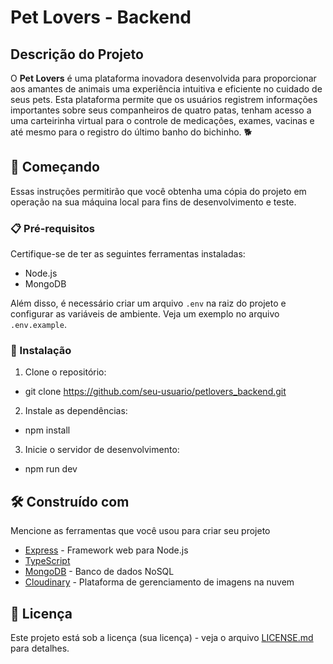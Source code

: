 # Pet Lovers - Backend

## Descrição do Projeto

O **Pet Lovers** é uma plataforma inovadora desenvolvida para proporcionar aos amantes de animais uma experiência intuitiva e eficiente no cuidado de seus pets. Esta plataforma permite que os usuários registrem informações importantes sobre seus companheiros de quatro patas, tenham acesso a uma carteirinha virtual para o controle de medicações, exames, vacinas e até mesmo para o registro do último banho do bichinho. :dog2:

## 🚀 Começando

Essas instruções permitirão que você obtenha uma cópia do projeto em operação na sua máquina local para fins de desenvolvimento e teste.

### 📋 Pré-requisitos

Certifique-se de ter as seguintes ferramentas instaladas:

- Node.js
- MongoDB

Além disso, é necessário criar um arquivo `.env` na raiz do projeto e configurar as variáveis de ambiente. Veja um exemplo no arquivo `.env.example`.

### 🔧 Instalação

1. Clone o repositório:

- git clone https://github.com/seu-usuario/petlovers_backend.git

2. Instale as dependências:

- npm install

3. Inicie o servidor de desenvolvimento:

- npm run dev

## 🛠️ Construído com

Mencione as ferramentas que você usou para criar seu projeto

- [Express](https://expressjs.com/) - Framework web para Node.js
- [TypeScript](https://www.typescriptlang.org/)
- [MongoDB](https://www.mongodb.com/) - Banco de dados NoSQL
- [Cloudinary](https://cloudinary.com/) - Plataforma de gerenciamento de imagens na nuvem

## 📄 Licença

Este projeto está sob a licença (sua licença) - veja o arquivo [LICENSE.md](https://github.com/usuario/projeto/licenca) para detalhes.
